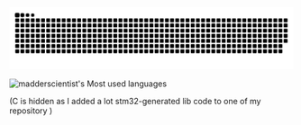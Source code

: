 <picture>
  <source media="(prefers-color-scheme: dark)" srcset="https://raw.githubusercontent.com/madderscientist/madderscientist/output/github-contribution-grid-snake-dark.svg">
  <source media="(prefers-color-scheme: light)" srcset="https://raw.githubusercontent.com/madderscientist/madderscientist/output/github-contribution-grid-snake.svg">
  <img alt="github contribution grid snake animation" src="https://raw.githubusercontent.com/madderscientist/madderscientist/output/github-contribution-grid-snake.svg">
</picture>

![madderscientist's Most used languages](https://github-readme-stats.vercel.app/api/top-langs/?username=madderscientist&layout=compact&hide_border=true&langs_count=10&hide=C,Assembly)

(C is hidden as I added a lot stm32-generated lib code to one of my repository )